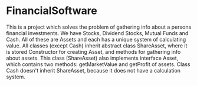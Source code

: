 # FinancialSoftware

This is a project which solves the problem of gathering info about a persons financial investments.
We have Stocks, Dividend Stocks, Mutual Funds and Cash.
All of these are Assets and each has a unique system of calculating value.
All classes (except Cash) inherit abstract class ShareAsset, where it is stored Constructor for creating Asset, and methods for gathering info about assets.
This class (ShareAsset) also implements interface Asset, which contains two methods: getMarketValue and getProfit of assets.
Class Cash doesn't inherit ShareAsset, because it does not have a calculation system.
